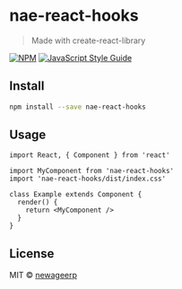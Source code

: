 # nae-react-hooks

> Made with create-react-library

[![NPM](https://img.shields.io/npm/v/nae-react-hooks.svg)](https://www.npmjs.com/package/nae-react-hooks) [![JavaScript Style Guide](https://img.shields.io/badge/code_style-standard-brightgreen.svg)](https://standardjs.com)

## Install

```bash
npm install --save nae-react-hooks
```

## Usage

```tsx
import React, { Component } from 'react'

import MyComponent from 'nae-react-hooks'
import 'nae-react-hooks/dist/index.css'

class Example extends Component {
  render() {
    return <MyComponent />
  }
}
```

## License

MIT © [newageerp](https://github.com/newageerp)
